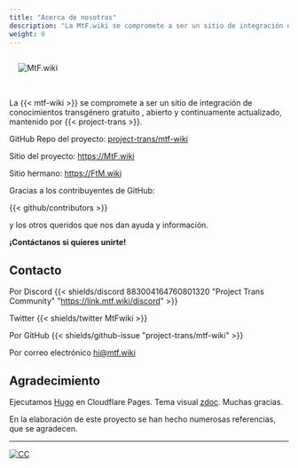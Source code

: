 ```yaml
---
title: "Acerca de nosotras"
description: "La MtF.wiki se compromete a ser un sitio de integración de conocimientos transgénero gratuito , abierto y continuamente actualizado,"
weight: 0
---
```


<link rel="stylesheet" href="https://cdn.jsdelivr.net/npm/bootstrap-icons@1.5.0/font/bootstrap-icons.css">

<img src="/new/mtf-wiki-long.svg" style="background-color:none;border:none;padding:16px 16px 32px" alt="MtF.wiki"/>

La {{< mtf-wiki >}} se compromete a ser un sitio de integración de conocimientos transgénero gratuito , abierto y continuamente actualizado, mantenido por {{< project-trans >}}.

<i class="bi bi-github" aria-label="GitHub"></i> GitHub Repo del proyecto: [project-trans/mtf-wiki](https://github.com/project-trans/MtF-wiki)

<i class="bi bi-link-45deg" aria-label="Website"></i> Sitio del proyecto: <https://MtF.wiki>

Sitio hermano: <https://FtM.wiki>

Gracias a los contribuyentes de GitHub:

{{< github/contributors >}}

y los otros queridos que nos dan ayuda y información.

**¡Contáctanos si quieres unirte!**

## Contacto

Por Discord {{< shields/discord 883004164760801320 "Project Trans Community" "https://link.mtf.wiki/discord" >}}

Twitter {{< shields/twitter MtFwiki >}}

Por GitHub {{< shields/github-issue "project-trans/mtf-wiki" >}}

Por correo electrónico <hi@mtf.wiki>

## Agradecimiento

Ejecutamos [Hugo][hugo-url] en Cloudflare Pages. Tema visual [zdoc][zdoc-url]. Muchas gracias.

En la elaboración de este proyecto se han hecho numerosas referencias, que se agradecen.

---

[![CC](https://i.creativecommons.org/l/by-sa/4.0/88x31.png)](https://creativecommons.org/licenses/by-sa/4.0/)

[hugo-url]: https://github.com/gohugoio/hugo
[zdoc-url]: https://github.com/zzossig/hugo-theme-zdoc
